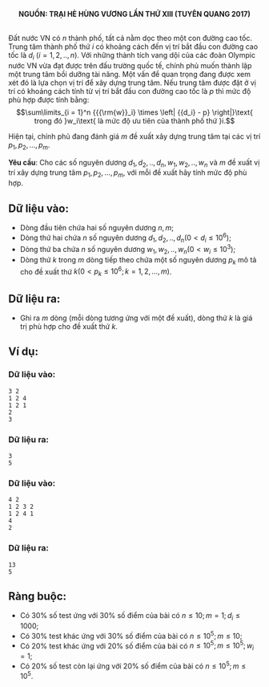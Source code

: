 **<center>NGUỒN: TRẠI HÈ HÙNG VƯƠNG LẦN THỨ XIII (TUYÊN QUANG 2017)</center>**
<br>

Đất nước VN có $n$ thành phố, tất cả nằm dọc theo một con đường cao tốc. Trung tâm thành phố thứ $i$ có khoảng cách đến vị trí bắt đầu con đường cao tốc là $d_i\ \left(i=1,2,..,n\right)$. Với những thành tích vang dội của các đoàn Olympic nước VN vừa đạt được trên đấu trường quốc tế, chính phủ muốn thành lập một trung tâm bồi dưỡng tài năng. Một vấn đề quan trọng đang được xem xét đó là lựa chọn vị trí để xây dựng trung tâm. Nếu trung tâm được đặt ở vị trí có khoảng cách tính từ vị trí bắt đầu con đường cao tốc là $p$ thì mức độ phù hợp được tính bằng:
$$\sum\limits_{i = 1}^n {{{\rm{w}}_i} \times \left| {{d_i} - p} \right|}\text{ trong đó }w_i\text{ là mức độ ưu tiên của thành phố thứ }i.$$

Hiện tại, chính phủ đang đánh giá $m$ đề xuất xây dựng trung tâm tại các vị trí $p_1,p_2,…,p_m$.

**Yêu cầu**: Cho các số nguyên dương $d_1,d_2,..,d_n,w_1,w_2,..,w_n$ và $m$ đề xuất vị trí xây dựng trung tâm $p_1,p_2,…,p_m$, với mỗi đề xuất hãy tính mức độ phù hợp.

## Dữ liệu vào:
- Dòng đầu tiên chứa hai số nguyên dương $n,m$;
- Dòng thứ hai chứa $n$ số nguyên dương $d_1,d_2,..,d_n  \left(0<d_i≤10^6\right)$;
- Dòng thứ ba chứa $n$ số nguyên dương $w_1,w_2,..,w_n  \left(0<w_i≤10^3\right)$;
- Dòng thứ $k$ trong $m$ dòng tiếp theo chứa một số nguyên dương $p_k$ mô tả cho đề xuất thứ $k \left(0<p_k≤10^6;k=1,2,…,m\right)$.

## Dữ liệu ra:
- Ghi ra $m$ dòng (mỗi dòng tương ứng với một đề xuất), dòng thứ $k$ là giá trị phù hợp cho đề xuất thứ $k$.

## Ví dụ:
### Dữ liệu vào:
```
3 2
1 2 4
1 2 1
2
3
```

### Dữ liệu ra:
```
3
5
```

### Dữ liệu vào:
```
4 2
1 2 3 2
1 2 4 1
4
2
```

### Dữ liệu ra:
```
13
5
```

## Ràng buộc:
- Có $30\%$ số test ứng với $30\%$ số điểm của bài có $n≤10;m=1;d_i≤1000$;
- Có $30\%$ test khác ứng với $30\%$ số điểm của bài có $n≤10^5;m≤10$;
- Có $20\%$ test khác ứng với $20\%$ số điểm của bài có $n≤10^5;m≤10^5;w_i=1$;
- Có $20\%$ số test còn lại ứng với $20\%$ số điểm của bài có $n≤10^5;m≤10^5$.